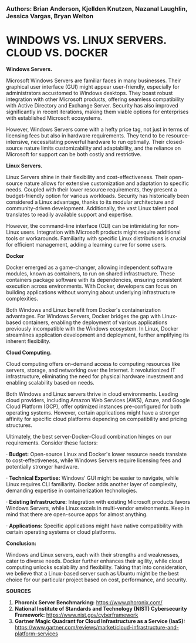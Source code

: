 ### Authors: Brian Anderson, Kjellden Knutzen, Nazanal Laughlin, Jessica Vargas, Bryan Welton 
# **WINDOWS VS. LINUX SERVERS. CLOUD VS. DOCKER**

**Windows Servers.**

Microsoft Windows Servers are familiar faces in many businesses. Their graphical user interface (GUI) might appear user-friendly, especially for administrators accustomed to Windows desktops. They boast robust integration with other Microsoft products, offering seamless compatibility with Active Directory and Exchange Server. Security has also improved significantly in recent iterations, making them viable options for enterprises with established Microsoft ecosystems.

However, Windows Servers come with a hefty price tag, not just in terms of licensing fees but also in hardware requirements. They tend to be resource-intensive, necessitating powerful hardware to run optimally. Their closed-source nature limits customizability and adaptability, and the reliance on Microsoft for support can be both costly and restrictive.

**Linux Servers.**

Linux Servers shine in their flexibility and cost-effectiveness. Their open-source nature allows for extensive customization and adaptation to specific needs. Coupled with their lower resource requirements, they present a budget-friendly option for various workloads. Security has historically been considered a Linux advantage, thanks to its modular architecture and community-driven development. Additionally, the vast Linux talent pool translates to readily available support and expertise.

However, the command-line interface (CLI) can be intimidating for non-Linux users. Integration with Microsoft products might require additional tools or workarounds. Familiarity with specific Linux distributions is crucial for efficient management, adding a learning curve for some users.

**Docker**

Docker emerged as a game-changer, allowing independent software modules, known as containers, to run on shared infrastructure. These containers package software with its dependencies, ensuring consistent execution across environments. With Docker, developers can focus on building applications without worrying about underlying infrastructure complexities.

Both Windows and Linux benefit from Docker's containerization advantages. For Windows Servers, Docker bridges the gap with Linux-based containers, enabling the deployment of various applications previously incompatible with the Windows ecosystem. In Linux, Docker streamlines application development and deployment, further amplifying its inherent flexibility.

**Cloud Computing.**

Cloud computing offers on-demand access to computing resources like servers, storage, and networking over the Internet. It revolutionized IT infrastructure, eliminating the need for physical hardware investment and enabling scalability based on needs.

Both Windows and Linux servers thrive in cloud environments. Leading cloud providers, including Amazon Web Services (AWS), Azure, and Google Cloud Platform (GCP), offer optimized instances pre-configured for both operating systems. However, certain applications might have a stronger affinity for specific cloud platforms depending on compatibility and pricing structures.

Ultimately, the best server-Docker-Cloud combination hinges on our requirements. Consider these factors:

·    **Budget:** Open-source Linux and Docker's lower resource needs translate to cost-effectiveness, while Windows Servers require licensing fees and potentially stronger hardware.

·    **Technical Expertise:** Windows' GUI might be easier to navigate, while Linux requires CLI familiarity. Docker adds another layer of complexity, demanding expertise in containerization technologies.

·    **Existing Infrastructure:** Integration with existing Microsoft products favors Windows Servers, while Linux excels in multi-vendor environments. Keep in mind that there are open-source apps for almost anything.

·    **Applications:** Specific applications might have native compatibility with certain operating systems or cloud platforms.

**Conclusion:**

Windows and Linux servers, each with their strengths and weaknesses, cater to diverse needs. Docker further enhances their agility, while cloud computing unlocks scalability and flexibility. Taking that into consideration, we believe that a Linux-based server such as Ubuntu might be the best choice for our particular project based on cost, performance, and security. 

 

 

 

 

**SOURCES**

1. **Phoronix Server Benchmarking:** https://www.phoronix.com/ 
2. **National Institute of Standards and Technology (NIST) Cybersecurity Framework:** https://www.nist.gov/cyberframework 
3. **Gartner Magic Quadrant for Cloud Infrastructure as a Service (IaaS):** https://www.gartner.com/reviews/market/cloud-infrastructure-and-platform-services 

 
